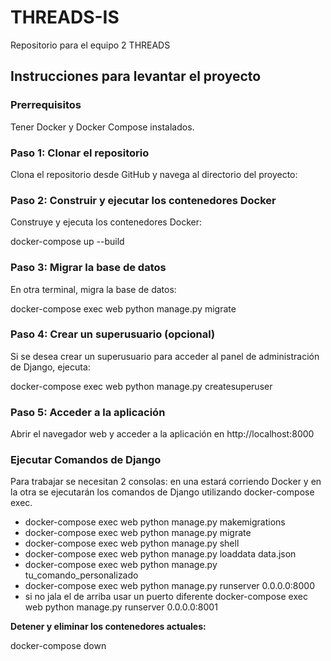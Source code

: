 # THREADS-IS
Repositorio para el equipo 2 THREADS



## Instrucciones para levantar el proyecto

### Prerrequisitos

Tener Docker y Docker Compose instalados.

### Paso 1: Clonar el repositorio

Clona el repositorio desde GitHub y navega al directorio del proyecto:


### Paso 2: Construir y ejecutar los contenedores Docker

Construye y ejecuta los contenedores Docker:

docker-compose up --build


### Paso 3: Migrar la base de datos
En otra terminal, migra la base de datos:

docker-compose exec web python manage.py migrate

### Paso 4: Crear un superusuario (opcional)
Si  se desea crear un superusuario para acceder al panel de administración de Django, ejecuta:


docker-compose exec web python manage.py createsuperuser



### Paso 5: Acceder a la aplicación
Abrir el navegador web y acceder  a la aplicación en
http://localhost:8000 


### Ejecutar Comandos de Django
Para trabajar se necesitan 2 consolas: en una estará corriendo Docker y en la otra se ejecutarán los comandos de Django utilizando docker-compose exec.

- docker-compose exec web python manage.py makemigrations
- docker-compose exec web python manage.py migrate
- docker-compose exec web python manage.py shell
- docker-compose exec web python manage.py loaddata data.json
- docker-compose exec web python manage.py tu_comando_personalizado
- docker-compose exec web python manage.py runserver 0.0.0.0:8000
- si no jala el de arriba usar un puerto diferente  docker-compose exec web python manage.py runserver 0.0.0.0:8001

**Detener y eliminar los contenedores actuales:**

   
   docker-compose down
